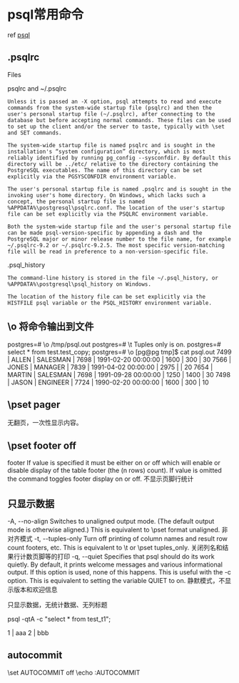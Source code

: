 # psql常用命令

ref [psql](https://www.postgresql.org/docs/10/app-psql.html)

## .psqlrc

Files

psqlrc and ~/.psqlrc

    Unless it is passed an -X option, psql attempts to read and execute commands from the system-wide startup file (psqlrc) and then the user's personal startup file (~/.psqlrc), after connecting to the database but before accepting normal commands. These files can be used to set up the client and/or the server to taste, typically with \set and SET commands.

    The system-wide startup file is named psqlrc and is sought in the installation's “system configuration” directory, which is most reliably identified by running pg_config --sysconfdir. By default this directory will be ../etc/ relative to the directory containing the PostgreSQL executables. The name of this directory can be set explicitly via the PGSYSCONFDIR environment variable.

    The user's personal startup file is named .psqlrc and is sought in the invoking user's home directory. On Windows, which lacks such a concept, the personal startup file is named %APPDATA%\postgresql\psqlrc.conf. The location of the user's startup file can be set explicitly via the PSQLRC environment variable.

    Both the system-wide startup file and the user's personal startup file can be made psql-version-specific by appending a dash and the PostgreSQL major or minor release number to the file name, for example ~/.psqlrc-9.2 or ~/.psqlrc-9.2.5. The most specific version-matching file will be read in preference to a non-version-specific file.
.psql_history

    The command-line history is stored in the file ~/.psql_history, or %APPDATA%\postgresql\psql_history on Windows.

    The location of the history file can be set explicitly via the HISTFILE psql variable or the PSQL_HISTORY environment variable.

## \o 将命令输出到文件

postgres=# \o /tmp/psql.out
postgres=# \t
Tuples only is on.
postgres=# select * from test.test_copy;
postgres=# \o
[pg@pg tmp]$ cat psql.out
7499 | ALLEN | SALESMAN | 7698 | 1991-02-20 00:00:00 | 1600 | 300 | 30
7566 | JONES | MANAGER | 7839 | 1991-04-02 00:00:00 | 2975 | | 20
7654 | MARTIN | SALESMAN | 7698 | 1991-09-28 00:00:00 | 1250 | 1400 | 30
7498 | JASON | ENGINEER | 7724 | 1990-02-20 00:00:00 | 1600 | 300 | 10

## \pset pager

无翻页，一次性显示内容。

## \pset footer off

footer
If value is specified it must be either on or off which will enable or disable display of the table footer (the (n rows) count). If value is omitted the command toggles footer display on or off.
不显示页脚行统计

## 只显示数据

-A, --no-align
Switches to unaligned output mode. (The default output mode is otherwise aligned.) This is equivalent to \pset format unaligned.
非对齐模式
-t, --tuples-only
Turn off printing of column names and result row count footers, etc. This is equivalent to \t or \pset tuples_only.
关闭列名和结果行计数页脚等的打印
-q, --quiet
Specifies that psql should do its work quietly. By default, it prints welcome messages and various informational output. If this option is used, none of this happens. This is useful with the -c option. This is equivalent to setting the variable QUIET to on.
静默模式，不显示版本和欢迎信息

只显示数据，无统计数据、无列标题

psql -qtA -c "select * from test_t1";

  1 | aaa
  2 | bbb

## autocommit

\set AUTOCOMMIT off
\echo :AUTOCOMMIT